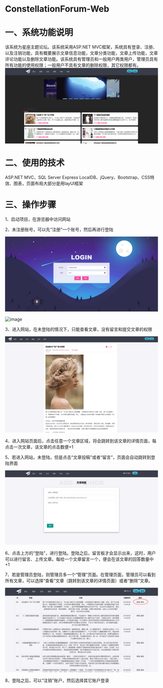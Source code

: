 # ConstellationForum-Web

一、系统功能说明
==================
该系统为星座主题论坛。该系统采用ASP.NET MVC框架，系统具有登录、注册、以及注销功能，具有概要展示文章信息功能，文章分类功能，文章上传功能，文章评论功能以及删除文章功能。该系统具有管理员和一般用户两类用户，管理员具有所有功能的使用权限；一般用户不具有文章的删除权限，其它权限都有。
![image](https://github.com/1jone/ConstellationForum-Web/blob/master/images/1.png)

二、使用的技术
==================
ASP.NET MVC、SQL Server Express LocalDB、jQuery、Bootstrap、CSS特效、图表，页面布局大部分是用layUI框架

三、操作步骤
==================
1、启动项目，在游览器中访问网站

2、未注册账号，可以先“注册”一个账号，然后再进行登陆

![image](https://github.com/1jone/ConstellationForum-Web/blob/master/images/3.png)
  
![image](https://github.com/1jone/ConstellationForum-Web/blob/master/images/4.png)

3、进入网站，在未登陆的情况下，只能查看文章，没有留言和提交文章的权限

![image](https://github.com/1jone/ConstellationForum-Web/blob/master/images/2.png)

4、进入网站页面后，点击任意一个文章区域，将会跳转到该文章的详情页面，每点击一次文章，该文章的点击数便+1

5、若进入网站，未登陆，但是点击“文章投稿”或者“留言”，页面会自动跳转到登陆界面

![image](https://github.com/1jone/ConstellationForum-Web/blob/master/images/5.png)

6、点击上方的“登陆”，进行登陆。登陆之后，留言板才会显示出来，这时，用户可以进行留言、上传文章。每给一个文章留言一个，便会在该文章的回答数量中+1

7、若是管理员登陆，则管理员多一个“管理”页面。在管理页面，管理员可以看到所有文章，可以选择“查看”文章（跳转到该文章的详情页面）或者“删除”文章。

![image](https://github.com/1jone/ConstellationForum-Web/blob/master/images/6.png)

8、登陆之后，可以“注销”账户，然后选择其它账户登录




